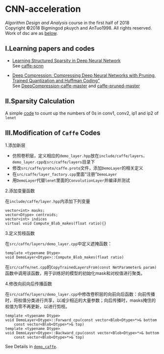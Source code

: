 # CNN-acceleration
*Algorithm Design and Analysis* course in the first half of 2018    
Copyright ©2018 Bigmingod pkuych and AnTuo1998. All rights reserved.   
Work of dsc are as [below](https://github.com/bigmingod/CNN-acceleration/tree/dsc).

## Ⅰ.Learning papers and codes

- [Learning Structured Sparsity in Deep Neural Network](https://arxiv.org/abs/1608.03665)    
See [caffe-scnn](https://github.com/bigmingod/CNN-acceleration/tree/dsc/caffe-scnn)

- [Deep Compression: Compressing Deep Neural Networks with Pruning, Trained Quantization and Huffman Coding”](https://arxiv.org/abs/1510.00149)   
See [DeepCompression-caffe-master](https://github.com/bigmingod/CNN-acceleration/tree/dsc/DeepCompression-caffe-master)
and [caffe-pruned-master](https://github.com/bigmingod/CNN-acceleration/tree/dsc/caffe-pruned-master)

## Ⅱ.Sparsity Calculation
A simple [code](https://github.com/bigmingod/CNN-acceleration/tree/dsc/calculate) to count up the numbers of 0s in conv1, conv2, ip1 and ip2 of ```lenet```

## Ⅲ.Modification of ```Caffe``` Codes
1.添加新层

- 仿照卷积层，定义相应的```demo_layer.hpp```放在```include/caffe/layers，demo_layer.cpp在src/caffe/layers```目录下
- 修改```src/caffe/proto/caffe.proto```文件，添加```DemoLayer```的相关定义
- 在```src/caffe/layer_factory.cpp```里面“注册”```DemoLayer```
- 用```DemoLayer```代替```lenet```里面的```ConvolutionLayer```并编译并测试

2.添加变量函数

在```include/caffe/layer.hpp```内添加下列变量
```
vector<int> masks;
vector<Dtype> centroids;
vector<int> indices
virtual void Compute_Blob_makes(float ratio){}
```
3.定义剪枝函数

在```src/caffe/layers/demo_layer.cpp```中定义遮掩函数：
```
template <typename Dtype>
void DemoLayer<Dtype>::Compute_Blob_makes(float ratio)
```
在```src/caffe/net.cpp```的```CopyTrainedLayersFrom(const NetParameter& param)```函数中调用该函数，用于训练好的模型的初始化mask和对权值进行聚类。

4.修改向前向后传播函数

在```src/caffe/layers/demo_layer.cpp```中修改卷积层的向前向后函数：向前传播时，将权值分类进行共享，以减少相近的大量参数；向后传播时，masks掩住的权值为零不再更新，以进行剪枝。
```
template <typename Dtype>
void DemoLayer<Dtype>::Forward_cpu(const vector<Blob<Dtype>*>& bottom
	const vector<Blob<Dtype>*>& top)
template <typename Dtype>
void DemoLayer<Dtype>::Backward_cpu(const vector<Blob<Dtype>*>& bottom
	const vector<Blob<Dtype>*>& top)	
```
See Details in [```demo_caffe```](https://github.com/bigmingod/CNN-acceleration/tree/dsc/demo_caffe).
